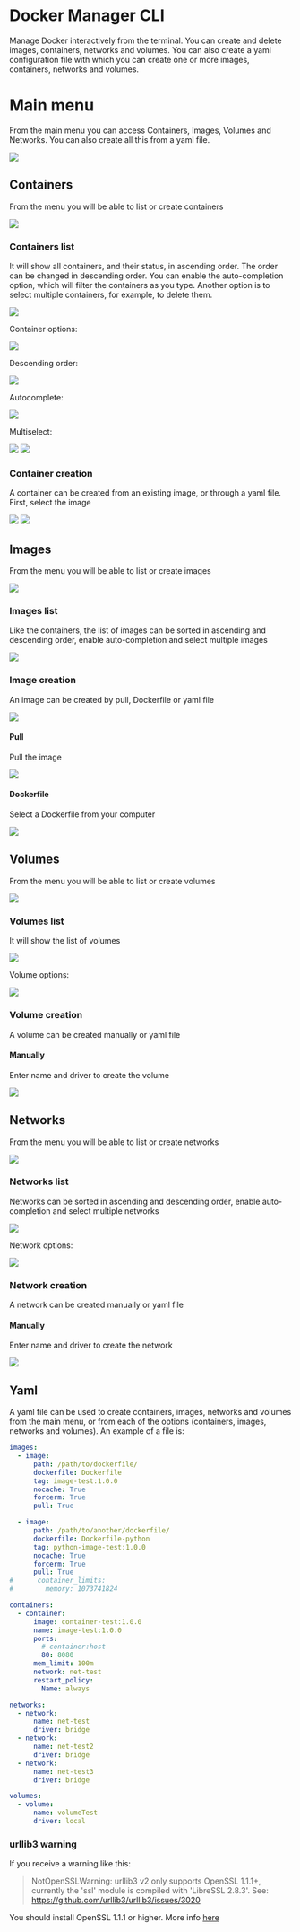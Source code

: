 # Docker Manager CLI

Manage Docker interactively from the terminal. You can create and delete images, containers, networks and volumes.
You can also create a yaml configuration file with which you can create one or more images, containers, networks and volumes.

# Main menu

From the main menu you can access Containers, Images, Volumes and Networks. You can also create all this from a yaml file.

![](https://raw.githubusercontent.com/MDKPredator/dockmancli/main/images//main_menu.png)

## Containers

From the menu you will be able to list or create containers

![](https://raw.githubusercontent.com/MDKPredator/dockmancli/main/images//containers/container_menu.png)

### Containers list

It will show all containers, and their status, in ascending order. The order can be changed in descending order. You can enable the auto-completion option, which will filter the containers as you type. Another option is to select multiple containers, for example, to delete them.

![](https://raw.githubusercontent.com/MDKPredator/dockmancli/main/images//containers/containers_list.png)

Container options:

![](https://raw.githubusercontent.com/MDKPredator/dockmancli/main/images//containers/container_options.png)

Descending order:

![](https://raw.githubusercontent.com/MDKPredator/dockmancli/main/images//containers/containers_list_desc.png)

Autocomplete:

![](https://raw.githubusercontent.com/MDKPredator/dockmancli/main/images//containers/containers_autocomplete.png)

Multiselect:

![](https://raw.githubusercontent.com/MDKPredator/dockmancli/main/images//containers/containers_multiselect.png)
![](https://raw.githubusercontent.com/MDKPredator/dockmancli/main/images//containers/containers_multiselect_options.png)

### Container creation

A container can be created from an existing image, or through a yaml file. First, select the image

![](https://raw.githubusercontent.com/MDKPredator/dockmancli/main/images//containers/container_creation_from_image_1.png)
![](https://raw.githubusercontent.com/MDKPredator/dockmancli/main/images//containers/container_creation_from_image_2.png)

## Images

From the menu you will be able to list or create images

![](https://raw.githubusercontent.com/MDKPredator/dockmancli/main/images//images/image_menu.png)

### Images list

Like the containers, the list of images can be sorted in ascending and descending order, enable auto-completion and select multiple images

![](https://raw.githubusercontent.com/MDKPredator/dockmancli/main/images//images/images_list.png)

### Image creation

An image can be created by pull, Dockerfile or yaml file

![](https://raw.githubusercontent.com/MDKPredator/dockmancli/main/images//images/image_creation_options.png)

#### Pull

Pull the image

![](https://raw.githubusercontent.com/MDKPredator/dockmancli/main/images//images/image_pull.png)

#### Dockerfile

Select a Dockerfile from your computer

![](https://raw.githubusercontent.com/MDKPredator/dockmancli/main/images//images/image_dockerfile.png)

## Volumes

From the menu you will be able to list or create volumes

![](https://raw.githubusercontent.com/MDKPredator/dockmancli/main/images//volumes/volume_menu.png)

### Volumes list

It will show the list of volumes

![](https://raw.githubusercontent.com/MDKPredator/dockmancli/main/images//volumes/volumes_list.png)

Volume options:

![](https://raw.githubusercontent.com/MDKPredator/dockmancli/main/images//volumes/volume_options.png)

### Volume creation

A volume can be created manually or yaml file

#### Manually

Enter name and driver to create the volume

![](https://raw.githubusercontent.com/MDKPredator/dockmancli/main/images//volumes/volume_creation_manually.png)

## Networks

From the menu you will be able to list or create networks

![](https://raw.githubusercontent.com/MDKPredator/dockmancli/main/images//networks/network_menu.png)

### Networks list

Networks can be sorted in ascending and descending order, enable auto-completion and select multiple networks

![](https://raw.githubusercontent.com/MDKPredator/dockmancli/main/images//networks/networks_list.png)

Network options:

![](https://raw.githubusercontent.com/MDKPredator/dockmancli/main/images//networks/network_options.png)

### Network creation

A network can be created manually or yaml file

#### Manually

Enter name and driver to create the network

![](https://raw.githubusercontent.com/MDKPredator/dockmancli/main/images//networks/network_creation_manually.png)

## Yaml

A yaml file can be used to create containers, images, networks and volumes from the main menu, or from each of the options (containers, images, networks and volumes). An example of a file is:

```yaml
images:
  - image:
      path: /path/to/dockerfile/
      dockerfile: Dockerfile
      tag: image-test:1.0.0
      nocache: True
      forcerm: True
      pull: True

  - image:
      path: /path/to/another/dockerfile/
      dockerfile: Dockerfile-python
      tag: python-image-test:1.0.0
      nocache: True
      forcerm: True
      pull: True
#      container_limits:
#        memory: 1073741824

containers:
  - container:
      image: container-test:1.0.0
      name: image-test:1.0.0
      ports:
        # container:host
        80: 8080
      mem_limit: 100m
      network: net-test
      restart_policy:
        Name: always

networks:
  - network:
      name: net-test
      driver: bridge
  - network:
      name: net-test2
      driver: bridge
  - network:
      name: net-test3
      driver: bridge

volumes:
  - volume:
      name: volumeTest
      driver: local
```

### urllib3 warning
If you receive a warning like this:
> NotOpenSSLWarning: urllib3 v2 only supports OpenSSL 1.1.1+, currently the 'ssl' module is compiled with 'LibreSSL 2.8.3'. See: https://github.com/urllib3/urllib3/issues/3020

You should install OpenSSL 1.1.1 or higher. More info [here](https://stackoverflow.com/questions/76187256/importerror-urllib3-v2-0-only-supports-openssl-1-1-1-currently-the-ssl-modu)
